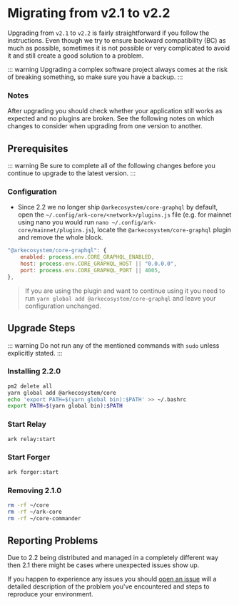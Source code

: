# Migrating from v2.1 to v2.2

Upgrading from `v2.1` to `v2.2` is fairly straightforward if you follow the instructions. Even though we try to ensure backward compatibility (BC) as much as possible, sometimes it is not possible or very complicated to avoid it and still create a good solution to a problem.

::: warning
Upgrading a complex software project always comes at the risk of breaking something, so make sure you have a backup.
:::

### Notes

After upgrading you should check whether your application still works as expected and no plugins are broken. See the following notes on which changes to consider when upgrading from one version to another.

## Prerequisites

::: warning
Be sure to complete all of the following changes before you continue to upgrade to the latest version.
:::

### Configuration

- Since 2.2 we no longer ship `@arkecosystem/core-graphql` by default, open the `~/.config/ark-core/<network>/plugins.js` file (e.g. for mainnet using nano you would run `nano ~/.config/ark-core/mainnet/plugins.js`), locate the `@arkecosystem/core-graphql` plugin and remove the whole block.

```js
"@arkecosystem/core-graphql": {
    enabled: process.env.CORE_GRAPHQL_ENABLED,
    host: process.env.CORE_GRAPHQL_HOST || "0.0.0.0",
    port: process.env.CORE_GRAPHQL_PORT || 4005,
},
```

> If you are using the plugin and want to continue using it you need to run `yarn global add @arkecosystem/core-graphql` and leave your configuration unchanged.

## Upgrade Steps

::: warning
Do not run any of the mentioned commands with `sudo` unless explicitly stated.
:::

### Installing 2.2.0

```bash
pm2 delete all
yarn global add @arkecosystem/core
echo 'export PATH=$(yarn global bin):$PATH' >> ~/.bashrc
export PATH=$(yarn global bin):$PATH
```

### Start Relay

```bash
ark relay:start
```

### Start Forger

```bash
ark forger:start
```

### Removing 2.1.0

```bash
rm -rf ~/core
rm -rf ~/ark-core
rm -rf ~/core-commander
```

## Reporting Problems

Due to 2.2 being distributed and managed in a completely different way then 2.1 there might be cases where unexpected issues show up.

If you happen to experience any issues you should [open an issue](https://github.com/ArkEcosystem/core/issues/new?template=Bug_report.md) will a detailed description of the problem you've encountered and steps to reproduce your environment.
